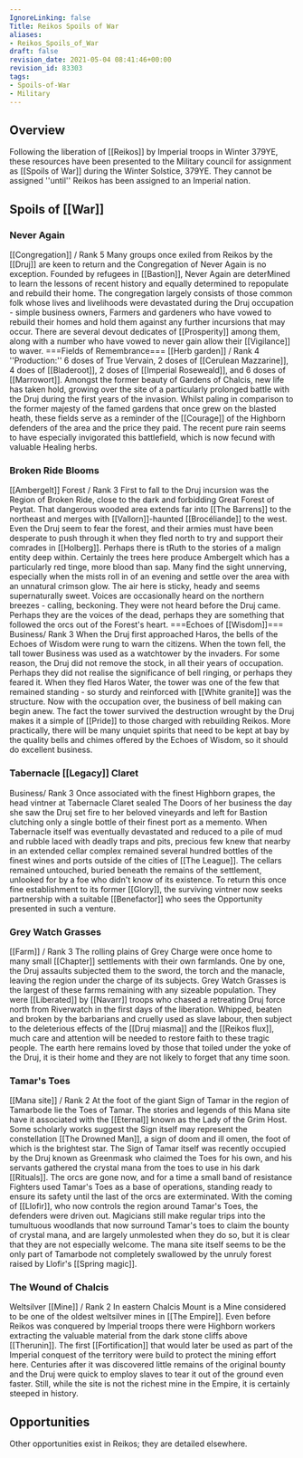 ```yaml
---
IgnoreLinking: false
Title: Reikos Spoils of War
aliases:
- Reikos_Spoils_of_War
draft: false
revision_date: 2021-05-04 08:41:46+00:00
revision_id: 83303
tags:
- Spoils-of-War
- Military
---
```


## Overview
Following the liberation of [[Reikos]] by Imperial troops in Winter 379YE, these resources have been presented to the Military council for assignment as [[Spoils of War]] during the Winter Solstice, 379YE. They cannot be assigned ''until'' Reikos has been assigned to an Imperial nation.
## Spoils of [[War]]
### Never Again
[[Congregation]] / Rank 5
Many groups once exiled from Reikos by the [[Druj]] are keen to return and the Congregation of Never Again is no exception. Founded by refugees in [[Bastion]], Never Again are deterMined to learn the lessons of recent history and equally determined to repopulate and rebuild their home. The congregation largely consists of those common folk whose lives and livelihoods were devastated during the Druj occupation - simple business owners, Farmers and gardeners who have vowed to rebuild their homes and hold them against any further incursions that may occur. There are several devout dedicates of [[Prosperity]] among them, along with a number who have vowed to never gain allow their [[Vigilance]] to waver.
===Fields of Remembrance=== 
[[Herb garden]] / Rank 4  
''Production:'' 6 doses of True Vervain, 2 doses of [[Cerulean Mazzarine]], 4 does of [[Bladeroot]], 2 doses of [[Imperial Roseweald]], and 6 doses of [[Marrowort]].
Amongst the former beauty of Gardens of Chalcis, new life has taken hold, growing over the site of a particularly prolonged battle with the Druj during the first years of the invasion. Whilst paling in comparison to the former majesty of the famed gardens that once grew on the blasted heath, these fields serve as a reminder of the [[Courage]] of the Highborn defenders of the area and the price they paid. The recent pure rain seems to have especially invigorated this battlefield, which is now fecund with valuable Healing herbs.
### Broken Ride Blooms
[[Ambergelt]] Forest / Rank 3
First to fall to the Druj incursion was the Region of Broken Ride, close to the dark and forbidding Great Forest of Peytat. That dangerous wooded area extends far into [[The Barrens]] to the northeast and merges with [[Vallorn]]-haunted [[Brocéliande]] to the west. Even the Druj seem to fear the forest, and their armies must have been desperate to push through it when they fled north to try and support their comrades in [[Holberg]]. Perhaps there is tRuth to the stories of a malign entity deep within. 
Certainly the trees here produce Ambergelt which has a particularly red tinge, more blood than sap. Many find the sight unnerving, especially when the mists roll in of an evening and settle over the area with an unnatural crimson glow. The air here is sticky, heady and seems supernaturally sweet. Voices are occasionally heard on the northern breezes - calling, beckoning. They were not heard before the Druj came. Perhaps they are the voices of the dead, perhaps they are something that followed the orcs out of the Forest's heart.
===Echoes of [[Wisdom]]=== 
Business/ Rank 3
When the Druj first approached Haros, the bells of the Echoes of Wisdom were rung to warn the citizens. When the town fell, the tall tower Business was used as a watchtower by the invaders. For some reason, the Druj did not remove the stock, in all their years of occupation. Perhaps they did not realise the significance of bell ringing, or perhaps they feared it. When they fled Haros Water, the tower was one of the few that remained standing - so sturdy and reinforced with [[White granite]] was the structure.
Now with the occupation over, the business of bell making can begin anew. The fact the tower survived the destruction wrought by the Druj makes it a simple of [[Pride]] to those charged with rebuilding Reikos. More practically, there will be many unquiet spirits that need to be kept at bay by the quality bells and chimes offered by the Echoes of Wisdom, so it should do excellent business.
### Tabernacle [[Legacy]] Claret
Business/ Rank 3
Once associated with the finest Highborn grapes, the head vintner at Tabernacle Claret sealed The Doors of her business the day she saw the Druj set fire to her beloved vineyards and left for Bastion clutching only a single bottle of their finest port as a memento. When Tabernacle itself was eventually devastated and reduced to a pile of mud and rubble laced with deadly traps and pits, precious few knew that nearby in an extended cellar complex remained several hundred bottles of the finest wines and ports outside of the cities of [[The League]]. 
The cellars remained untouched, buried beneath the remains of the settlement, unlooked for by a foe who didn't know of its existence. 
To return this once fine establishment to its former [[Glory]], the surviving vintner now seeks partnership with a suitable [[Benefactor]] who sees the Opportunity presented in such a venture.
### Grey Watch Grasses
[[Farm]] / Rank 3
The rolling plains of Grey Charge were once home to many small [[Chapter]] settlements with their own farmlands. One by one, the Druj assaults subjected them to the sword, the torch and the manacle, leaving the region under the charge of its subjects. Grey Watch Grasses is the largest of these farms remaining with any sizeable population. They were [[Liberated]] by [[Navarr]] troops who chased a retreating Druj force north from Riverwatch in the first days of the liberation.
Whipped, beaten and broken by the barbarians and cruelly used as slave labour, then subject to the deleterious effects of the [[Druj miasma]] and the [[Reikos flux]], much care and attention will be needed to restore faith to these tragic people. The earth here remains loved by those that toiled under the yoke of the Druj, it is their home and they are not likely to forget that any time soon.
### Tamar's Toes
[[Mana site]] / Rank 2
At the foot of the giant Sign of Tamar in the region of Tamarbode lie the Toes of Tamar. The stories and legends of this Mana site have it associated with the [[Eternal]] known as the Lady of the Grim Host. Some scholarly works suggest the Sign itself may represent the constellation [[The Drowned Man]], a sign of doom and ill omen, the foot of which is the brightest star. 
The Sign of Tamar itself was recently occupied by the Druj known as Greenmask who claimed the Toes for his own, and his servants gathered the crystal mana from the toes to use in his dark [[Rituals]]. The orcs are gone now, and for a time a small band of resistance Fighters used Tamar's Toes as a base of operations, standing ready to ensure its safety until the last of the orcs are exterminated. With the coming of [[Llofir]], who now controls the region around Tamar's Toes, the defenders were driven out. Magicians still make regular trips into the tumultuous woodlands that now surround Tamar's toes to claim the bounty of crystal mana, and are largely unmolested when they do so, but it is clear that they are not especially welcome. The mana site itself seems to be the only part of Tamarbode not completely swallowed by the unruly forest raised by Llofir's [[Spring magic]].
### The Wound of Chalcis
Weltsilver [[Mine]] / Rank 2
In eastern Chalcis Mount is a Mine considered to be one of the oldest weltsilver mines in [[The Empire]]. Even before Reikos was conquered by Imperial troops there were Highborn workers extracting the valuable material from the dark stone cliffs above [[Therunin]]. The first [[Fortification]] that would later be used as part of the Imperial conquest of the territory were build to protect the mining effort here. Centuries after it was discovered little remains of the original bounty and the Druj were quick to employ slaves to tear it out of the ground even faster. Still, while the site is not the richest mine in the Empire, it is certainly steeped in history.
## Opportunities
Other opportunities exist in Reikos; they are detailed elsewhere.